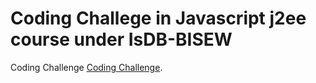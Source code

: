 # Coding Challege in Javascript j2ee course under IsDB-BISEW

Coding Challenge [Coding Challenge](https://github.com/bodrulamin/j2ee-javascript/tree/main/CodingChallenge).